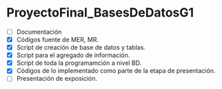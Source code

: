 # ProyectoFinal_BasesDeDatosG1
- [ ] Documentación
- [x] Códigos fuente de MER, MR.
- [x] Script de creación de base de datos y tablas.
- [x] Script para el agregado de información.
- [x] Script de toda la programamción a nivel BD.
- [x] Códigos de lo implementado como parte de la etapa de presentación.
- [ ] Presentación de exposición.
